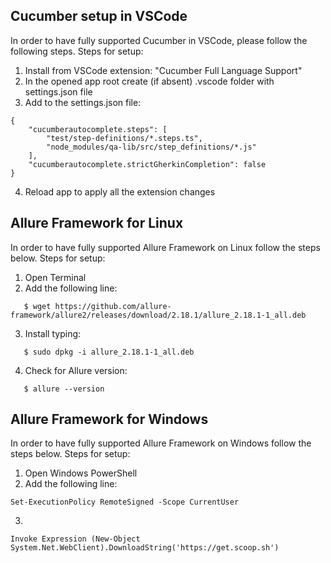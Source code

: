 ## Cucumber setup in VSCode 
In order to have fully supported Cucumber in VSCode, please follow the following steps.
Steps for setup:
1. Install from VSCode extension: "Cucumber Full Language Support"
2. In the opened app root create (if absent) .vscode folder with settings.json file
3. Add to the settings.json file:
```
{
    "cucumberautocomplete.steps": [
        "test/step-definitions/*.steps.ts",
        "node_modules/qa-lib/src/step_definitions/*.js"
    ],
    "cucumberautocomplete.strictGherkinCompletion": false
}
```
4. Reload app to apply all the extension changes

## Allure Framework for Linux
In order to have fully supported Allure Framework on Linux follow the steps below.
Steps for setup: 
1. Open Terminal
2. Add the following line:
```
   $ wget https://github.com/allure-framework/allure2/releases/download/2.18.1/allure_2.18.1-1_all.deb
```
3. Install typing:
```
   $ sudo dpkg -i allure_2.18.1-1_all.deb
```
 4. Check for Allure version:
 ```
    $ allure --version
 ```

## Allure Framework for Windows
In order to have fully supported Allure Framework on Windows follow the steps below.
Steps for setup: 
1. Open Windows PowerShell
2. Add the following line: 
```
Set-ExecutionPolicy RemoteSigned -Scope CurrentUser
```
3. 
```
Invoke Expression (New-Object System.Net.WebClient).DownloadString('https://get.scoop.sh')
```